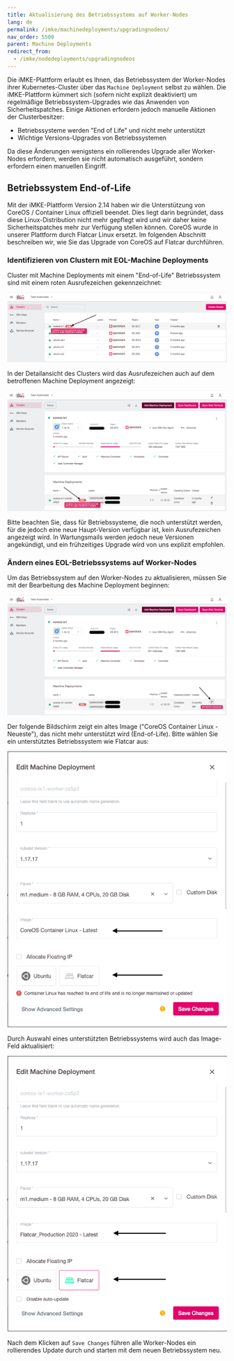 ```yaml
---
title: Aktualisierung des Betriebssystems auf Worker-Nodes
lang: de
permalink: /imke/machinedeployments/upgradingnodeos/
nav_order: 5500
parent: Machine Deployments
redirect_from:
  - /imke/nodedeployments/upgradingnodeos
---
```


Die iMKE-Plattform erlaubt es Ihnen, das Betriebssystem der Worker-Nodes ihrer Kubernetes-Cluster über das `Machine Deployment`
selbst zu wählen. Die iMKE-Plattform kümmert sich (sofern nicht explizit deaktiviert) um regelmäßige Betriebssystem-Upgrades wie das Anwenden von Sicherheitspatches. Einige Aktionen erfordern jedoch manuelle Aktionen der Clusterbesitzer:

- Betriebssysteme werden "End of Life" und nicht mehr unterstützt
- Wichtige Versions-Upgrades von Betriebssystemen

Da diese Änderungen wenigstens ein rollierendes Upgrade aller Worker-Nodes erfordern, werden sie nicht automatisch ausgeführt, sondern erfordern einen manuellen Eingriff.

## Betriebssystem End-of-Life

Mit der iMKE-Plattform Version 2.14 haben wir die Unterstützung von CoreOS / Container Linux offiziell beendet. Dies liegt darin
begründet, dass diese Linux-Distribution nicht mehr gepflegt wird und wir daher keine Sicherheitspatches mehr zur
Verfügung stellen können. CoreOS wurde in unserer Plattform durch Flatcar Linux ersetzt. Im folgenden Abschnitt beschreiben wir,
wie Sie das Upgrade von CoreOS auf Flatcar durchführen.

### Identifizieren von Clustern mit EOL-Machine Deployments

Cluster mit Machine Deployments mit einem "End-of-Life" Betriebssystem sind mit einem roten Ausrufezeichen gekennzeichnet:

![EOL Clusters](eol_clusters.png)

In der Detailansicht des Clusters wird das Ausrufezeichen auch auf dem betroffenen Machine Deployment angezeigt:

![EOL Nodedeployment](eol_nodedeployment.png)

Bitte beachten Sie, dass für Betriebssysteme, die noch unterstützt werden, für die jedoch eine neue Haupt-Version verfügbar ist,
kein Ausrufezeichen angezeigt wird. In Wartungsmails werden jedoch neue Versionen angekündigt, und ein frühzeitiges Upgrade wird
von uns explizit empfohlen.

### Ändern eines EOL-Betriebssystems auf Worker-Nodes

Um das Betriebssystem auf den Worker-Nodes zu aktualisieren, müssen Sie mit der Bearbeitung des Machine Deployment beginnen:

![Edit Machine Deployment](nodes_edit_1.png)

Der folgende Bildschirm zeigt ein altes Image ("CoreOS Container Linux - Neueste"), das nicht mehr unterstützt wird (End-of-Life).
Bitte wählen Sie ein unterstütztes Betriebssystem wie Flatcar aus:

![Choose OS](nodes_edit_2.png)

Durch Auswahl eines unterstützten Betriebssystems wird auch das Image-Feld aktualisiert:

![Finally](nodes_edit_3.png)

Nach dem Klicken auf `Save Changes` führen alle Worker-Nodes ein rollierendes Update durch und starten mit dem neuen
Betriebssystem neu.
